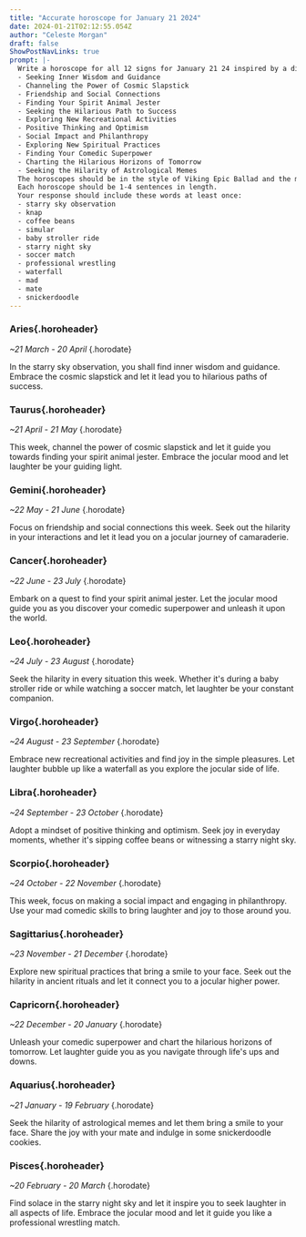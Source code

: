 ```yaml
---
title: "Accurate horoscope for January 21 2024"
date: 2024-01-21T02:12:55.054Z
author: "Celeste Morgan"
draft: false
ShowPostNavLinks: true
prompt: |-
  Write a horoscope for all 12 signs for January 21 24 inspired by a different focus for each. Ensure you do not include the focus in the response:
  - Seeking Inner Wisdom and Guidance
  - Channeling the Power of Cosmic Slapstick
  - Friendship and Social Connections
  - Finding Your Spirit Animal Jester
  - Seeking the Hilarious Path to Success
  - Exploring New Recreational Activities
  - Positive Thinking and Optimism
  - Social Impact and Philanthropy
  - Exploring New Spiritual Practices
  - Finding Your Comedic Superpower
  - Charting the Hilarious Horizons of Tomorrow
  - Seeking the Hilarity of Astrological Memes
  The horoscopes should be in the style of Viking Epic Ballad and the mood of jocular
  Each horoscope should be 1-4 sentences in length.
  Your response should include these words at least once:
  - starry sky observation
  - knap
  - coffee beans
  - simular
  - baby stroller ride
  - starry night sky
  - soccer match
  - professional wrestling
  - waterfall
  - mad
  - mate
  - snickerdoodle
---
```


### Aries{.horoheader}

*~21 March - 20 April*
{.horodate}

In the starry sky observation, you shall find inner wisdom and guidance. Embrace the cosmic slapstick and let it lead you to hilarious paths of success.


### Taurus{.horoheader}

*~21 April - 21 May*
{.horodate}

This week, channel the power of cosmic slapstick and let it guide you towards finding your spirit animal jester. Embrace the jocular mood and let laughter be your guiding light.


### Gemini{.horoheader}

*~22 May - 21 June*
{.horodate}

Focus on friendship and social connections this week. Seek out the hilarity in your interactions and let it lead you on a jocular journey of camaraderie.


### Cancer{.horoheader}

*~22 June - 23 July*
{.horodate}

Embark on a quest to find your spirit animal jester. Let the jocular mood guide you as you discover your comedic superpower and unleash it upon the world.


### Leo{.horoheader}

*~24 July - 23 August*
{.horodate}

Seek the hilarity in every situation this week. Whether it's during a baby stroller ride or while watching a soccer match, let laughter be your constant companion.


### Virgo{.horoheader}

*~24 August - 23 September*
{.horodate}

Embrace new recreational activities and find joy in the simple pleasures. Let laughter bubble up like a waterfall as you explore the jocular side of life.


### Libra{.horoheader}

*~24 September - 23 October*
{.horodate}

Adopt a mindset of positive thinking and optimism. Seek joy in everyday moments, whether it's sipping coffee beans or witnessing a starry night sky.


### Scorpio{.horoheader}

*~24 October - 22 November*
{.horodate}

This week, focus on making a social impact and engaging in philanthropy. Use your mad comedic skills to bring laughter and joy to those around you.


### Sagittarius{.horoheader}

*~23 November - 21 December*
{.horodate}

Explore new spiritual practices that bring a smile to your face. Seek out the hilarity in ancient rituals and let it connect you to a jocular higher power.


### Capricorn{.horoheader}

*~22 December - 20 January*
{.horodate}

Unleash your comedic superpower and chart the hilarious horizons of tomorrow. Let laughter guide you as you navigate through life's ups and downs.


### Aquarius{.horoheader}

*~21 January - 19 February*
{.horodate}

Seek the hilarity of astrological memes and let them bring a smile to your face. Share the joy with your mate and indulge in some snickerdoodle cookies.


### Pisces{.horoheader}

*~20 February - 20 March*
{.horodate}

Find solace in the starry night sky and let it inspire you to seek laughter in all aspects of life. Embrace the jocular mood and let it guide you like a professional wrestling match.

